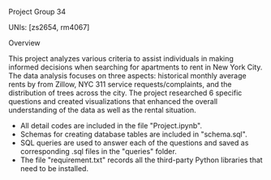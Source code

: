Project Group 34

UNIs: [zs2654, rm4067]

Overview

This project analyzes various criteria to assist individuals in making informed decisions when searching for apartments to rent in New York City. The data analysis focuses on three aspects: historical monthly average rents by from Zillow, NYC 311 service requests/complaints, and the distribution of trees across the city. The project researched 6 specific questions and created visualizations that enhanced the overall understanding of the data as well as the rental situation.

- All detail codes are included in the file "Project.ipynb". 
- Schemas for creating database tables are included in "schema.sql". 
- SQL queries are used to answer each of the questions and saved as corresponding .sql files in the "queries" folder. 
- The file "requirement.txt" records all the third-party Python libraries that need to be installed.